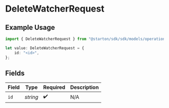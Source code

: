 # DeleteWatcherRequest

## Example Usage

```typescript
import { DeleteWatcherRequest } from "@starton/sdk/sdk/models/operations";

let value: DeleteWatcherRequest = {
    id: "<id>",
};
```

## Fields

| Field              | Type               | Required           | Description        |
| ------------------ | ------------------ | ------------------ | ------------------ |
| `id`               | *string*           | :heavy_check_mark: | N/A                |